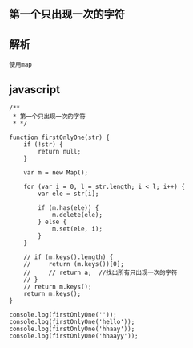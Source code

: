 ## 第一个只出现一次的字符

## 解析

    使用map
    
## javascript
  
    /**
     * 第一个只出现一次的字符
     * */
    
    function firstOnlyOne(str) {
        if (!str) {
            return null;
        }
    
        var m = new Map();
    
        for (var i = 0, l = str.length; i < l; i++) {
            var ele = str[i];
    
            if (m.has(ele)) {
                m.delete(ele);
            } else {
                m.set(ele, i);
            }
        }
    
        // if (m.keys().length) {
        //     return (m.keys())[0];
        //     // return a;  //找出所有只出现一次的字符
        // }
        // return m.keys();
        return m.keys();
    }
    
    console.log(firstOnlyOne(''));
    console.log(firstOnlyOne('hello'));
    console.log(firstOnlyOne('hhaay'));
    console.log(firstOnlyOne('hhaayy'));